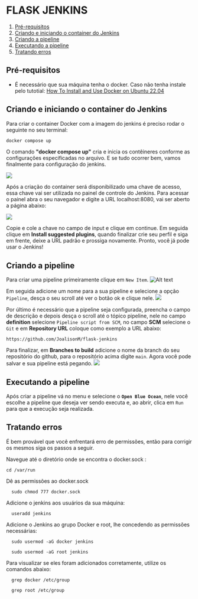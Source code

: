 # FLASK JENKINS

1. [Pré-requisitos]("requisites")
2. [Criando e iniciando o container do Jenkins]("container")
3. [Criando a pipeline]("creating-pipeline")
4. [Executando a pipeline]("executing-pipeline")
5. [Tratando erros]("errors")

## Pré-requisitos
- É necessário que sua máquina tenha o docker. Caso não tenha instale pelo tutotial: [How To Install and Use Docker on Ubuntu 22.04](https://www.digitalocean.com/community/tutorials/how-to-install-and-use-docker-on-ubuntu-22-04)

## Criando e iniciando o container do Jenkins
Para criar o container Docker com a imagem do jenkins é preciso rodar o seguinte no seu terminal:
```bash
docker compose up
```
O comando **"docker compose up"** cria e inicia os contêineres conforme as configurações especificadas no arquivo. E se tudo ocorrer bem, vamos finalmente para configuração do jenkins.

![](https://boozallen.github.io/sdp-docs/learning-labs/1/local-development/_images/logs_init_password.png)

Após a criação do container será disponibilizado uma chave de acesso, essa chave vai ser utilizada no painel de controle do Jenkins. Para acessar o painel abra o seu navegador e digite a URL localhost:8080, vai ser aberto a página abaixo:

![](https://i.stack.imgur.com/EeLNT.png)

Copie e cole a chave no campo de input e clique em continue. Em seguida clique em **Install suggested plugins**, quando finalizar crie seu perfil e siga em frente, deixe a URL padrão e prossiga novamente. Pronto, você já pode usar o Jenkins!

## Criando a pipeline
Para criar uma pipeline primeiramente clique em `New Item`.
![Alt text](https://www.lambdatest.com/support/assets/images/j2-47b3450920087188b97b7dc694f8e3aa.png)

Em seguida adicione um nome para a sua pipeline e selecione a opção `Pipeline`, desça o seu scroll até ver o botão ok e clique nele.
![](https://www.jenkins.io/doc/book/resources/pipeline/new-item-creation.png)

Por último é necessário que a pipeline seja configurada, preencha o campo de descrição e depois desça o scroll até o tópico pipeline, nele no campo **definition** selecione `Pipeline script from SCM`, no campo **SCM** selecione o `Git` e em **Repository URL** coloque como exemplo a URL abaixo:
```
https://github.com/JoalisonM/flask-jenkins
```
Para finalizar, em **Branches to build** adicione o nome da branch do seu repositório do github, para o repositório acima digite `main`. Agora você pode salvar e sua pipeline está pegando.
![](https://devopspilot.com/content/jenkins/tutorials/pipeline/images/01-first-pipeline-job/jenkins-pipeline-scm.png)

## Executando a pipeline

Após criar a pipeline vá no menu e selecione o **`Open Blue Ocean`**, nele você escolhe a pipeline que deseja ver sendo executa e, ao abrir, clica em `Run` para que a execução seja realizada.

## Tratando erros

É bem provável que você enfrentará erro de permissões, então para corrigir os mesmos siga os passos a seguir.

Navegue até o diretório onde se encontra o docker.sock :
```
cd /var/run
```
Dê as permissões ao docker.sock
```
  sudo chmod 777 docker.sock
```
Adicione o jenkins aos usuários da sua máquina:
```
  useradd jenkins
```
Adicione o Jenkins ao grupo Docker e root, lhe concedendo as permissões necessárias:
```
  sudo usermod -aG docker jenkins
```
```
  sudo usermod -aG root jenkins
```
Para visualizar se eles foram adicionados corretamente, utilize os comandos abaixo:
```
  grep docker /etc/group
```
```
  grep root /etc/group
```